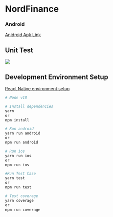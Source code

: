 # NordFinance

### Android

[Anidroid Apk Link](https://drive.google.com/file/d/1GMhQhfsXOoJcJOBo58aRxpfeQivfEFyo/view?usp=sharing)

## Unit Test

<img src="https://iili.io/HPgXGgj.png"/>

## Development Environment Setup

[React Native environment setup](https://reactnative.dev/docs/environment-setup)

```bash
# Node v18
```

```bash
# Install dependencies
yarn
or
npm install
```

```bash
# Run android
yarn run android
or
npm run android
```

```bash
# Run ios
yarn run ios
or
npm run ios
```

```bash
#Run Test Case
yarn test
or
npm run test
```

```bash
# Test coverage
yarn coverage
or
npm run coverage
```
